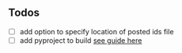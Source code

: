 ## Todos
- [ ] add option to specify location of posted ids file
- [ ] add pyproject to build [see guide here](https://packaging.python.org/en/latest/tutorials/packaging-projects/)